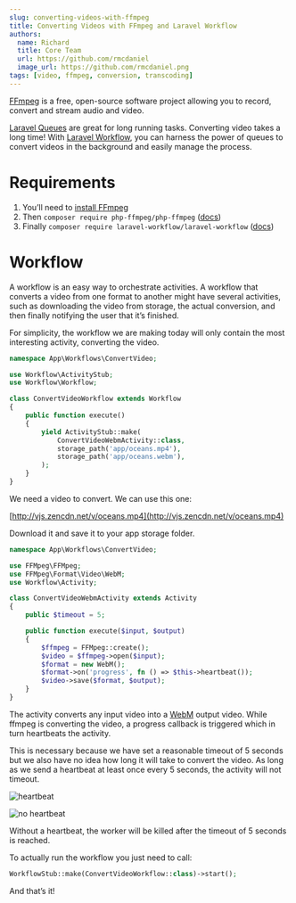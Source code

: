 ```yaml
---
slug: converting-videos-with-ffmpeg
title: Converting Videos with FFmpeg and Laravel Workflow
authors:
  name: Richard
  title: Core Team
  url: https://github.com/rmcdaniel
  image_url: https://github.com/rmcdaniel.png
tags: [video, ffmpeg, conversion, transcoding]
---
```


[FFmpeg](https://ffmpeg.org/) is a free, open-source software project allowing you to record, convert and stream audio and video.

[Laravel Queues](https://laravel.com/docs/9.x/queues) are great for long running tasks. Converting video takes a long time! With [Laravel Workflow](https://github.com/laravel-workflow/laravel-workflow), you can harness the power of queues to convert videos in the background and easily manage the process.

Requirements
============

1.  You’ll need to [install FFmpeg](https://ffmpeg.org/download.html)
2.  Then `composer require php-ffmpeg/php-ffmpeg` ([docs](https://github.com/PHP-FFMpeg/PHP-FFMpeg#readme))
3.  Finally `composer require laravel-workflow/laravel-workflow` ([docs](https://github.com/laravel-workflow/laravel-workflow#laravel-workflow-))

Workflow
========

A workflow is an easy way to orchestrate activities. A workflow that converts a video from one format to another might have several activities, such as downloading the video from storage, the actual conversion, and then finally notifying the user that it’s finished.

For simplicity, the workflow we are making today will only contain the most interesting activity, converting the video.

```php
namespace App\Workflows\ConvertVideo;

use Workflow\ActivityStub;
use Workflow\Workflow;

class ConvertVideoWorkflow extends Workflow
{
    public function execute()
    {
        yield ActivityStub::make(
            ConvertVideoWebmActivity::class,
            storage_path('app/oceans.mp4'),
            storage_path('app/oceans.webm'),
        );
    }
}
```

We need a video to convert. We can use this one:

[http://vjs.zencdn.net/v/oceans.mp4](http://vjs.zencdn.net/v/oceans.mp4)

Download it and save it to your app storage folder.

```php
namespace App\Workflows\ConvertVideo;

use FFMpeg\FFMpeg;
use FFMpeg\Format\Video\WebM;
use Workflow\Activity;

class ConvertVideoWebmActivity extends Activity
{
    public $timeout = 5;

    public function execute($input, $output)
    {
        $ffmpeg = FFMpeg::create();
        $video = $ffmpeg->open($input);
        $format = new WebM();
        $format->on('progress', fn () => $this->heartbeat());
        $video->save($format, $output);
    }
}
```

The activity converts any input video into a [WebM](https://www.webmproject.org/) output video. While ffmpeg is converting the video, a progress callback is triggered which in turn heartbeats the activity.

This is necessary because we have set a reasonable timeout of 5 seconds but we also have no idea how long it will take to convert the video. As long as we send a heartbeat at least once every 5 seconds, the activity will not timeout.

![heartbeat](https://miro.medium.com/max/1400/1*ccrxeOEZYQciDYEprRKWiQ.webp)

![no heartbeat](https://miro.medium.com/max/1400/1*9ZF3LTqjf4qsVcNVX5LK0A.webp)

Without a heartbeat, the worker will be killed after the timeout of 5 seconds is reached.

To actually run the workflow you just need to call:

```php
WorkflowStub::make(ConvertVideoWorkflow::class)->start();
```

And that’s it!

